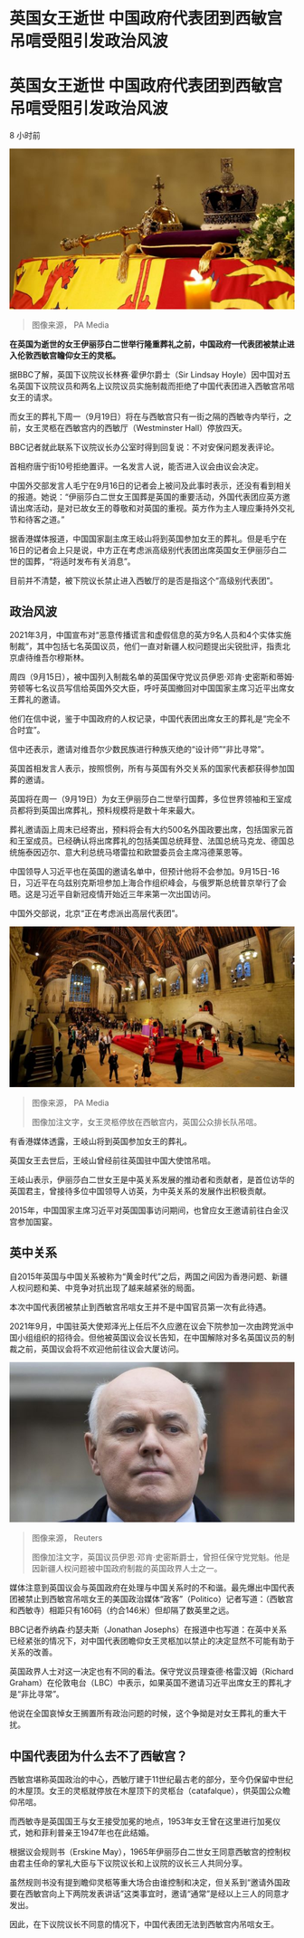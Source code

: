 # 英国女王逝世 中国政府代表团到西敏宫吊唁受阻引发政治风波

#  英国女王逝世 中国政府代表团到西敏宫吊唁受阻引发政治风波

8 小时前

![据报中国代表团不能到西敏宫吊唁女王](_126736018_67f5b0f60686ebec52996c43a080a0d53466d5b6.jpg)

> 图像来源，  PA Media

**在英国为逝世的女王伊丽莎白二世举行隆重葬礼之前，中国政府一代表团被禁止进入伦敦西敏宫瞻仰女王的灵柩。**

据BBC了解，英国下议院议长林赛·霍伊尔爵士（Sir Lindsay Hoyle）因中国对五名英国下议院议员和两名上议院议员实施制裁而拒绝了中国代表团进入西敏宫吊唁女王的请求。

而女王的葬礼下周一（9月19日）将在与西敏宫只有一街之隔的西敏寺内举行，之前，女王灵柩在西敏宫内的西敏厅（Westminster Hall）停放四天。

BBC记者就此联系下议院议长办公室时得到回复说：不对安保问题发表评论。

首相府唐宁街10号拒绝置评。一名发言人说，能否进入议会由议会决定。

中国外交部发言人毛宁在9月16日的记者会上被问及此事时表示，还没有看到相关的报道。她说：“伊丽莎白二世女王国葬是英国的重要活动，外国代表团应英方邀请出席活动，是对已故女王的尊敬和对英国的重视。英方作为主人理应秉持外交礼节和待客之道。”

据香港媒体报道，中国国家副主席王岐山将到英国参加女王的葬礼。但是毛宁在16日的记者会上只是说，中方正在考虑派高级别代表团出席英国女王伊丽莎白二世的国葬，“将适时发布有关消息”。

目前并不清楚，被下院议长禁止进入西敏厅的是否是指这个“高级别代表团”。

##  政治风波

2021年3月，中国宣布对“恶意传播谎言和虚假信息的英方9名人员和4个实体实施制裁”，其中包括七名英国议员，他们一直对新疆人权问题提出尖锐批评，指责北京虐待维吾尔穆斯林。

周四（9月15日），被中国列入制裁名单的英国保守党议员伊恩·邓肯·史密斯和蒂姆·劳顿等七名议员写信给英国外交大臣，呼吁英国撤回对中国国家主席习近平出席女王葬礼的邀请。

他们在信中说，鉴于中国政府的人权记录，中国代表团出席女王的葬礼是“完全不合时宜”。

信中还表示，邀请对维吾尔少数民族进行种族灭绝的“设计师”“非比寻常”。

英国首相发言人表示，按照惯例，所有与英国有外交关系的国家代表都获得参加国葬的邀请。

英国将在周一（9月19日）为女王伊丽莎白二世举行国葬，多位世界领袖和王室成员都将到英国出席葬礼，预料规模将是数十年来最大。

葬礼邀请函上周末已经寄出，预料将会有大约500名外国政要出席，包括国家元首和王室成员。已经确认将出席葬礼的包括美国总统拜登、法国总统马克龙、德国总统施泰因迈尔、意大利总统马塔雷拉和欧盟委员会主席冯德莱恩等。

中国领导人习近平也在英国的邀请名单中，但预计他将不会参加。9月15日-16日，习近平在乌兹别克斯坦参加上海合作组织峰会，与俄罗斯总统普京举行了会晤。这是习近平自新冠疫情开始近三年来第一次出国访问。

中国外交部说，北京“正在考虑派出高层代表团”。

![西敏宫内供公众瞻仰吊唁的女王灵柩](_126739513_870ded5f2a47bd216bfed1e554208587ddf79237.jpg)

> 图像来源，  PA Media
>
> 图像加注文字，女王灵柩停放在西敏宫内，英国公众排长队吊唁。

有香港媒体透露，王岐山将到英国参加女王的葬礼。

英国女王去世后，王岐山曾经前往英国驻中国大使馆吊唁。

王岐山表示，伊丽莎白二世女王是中英关系发展的推动者和贡献者，是首位访华的英国君主，曾接待多位中国领导人访英，为中英关系的发展作出积极贡献。

2015年，中国国家主席习近平对英国国事访问期间，也曾应女王邀请前往白金汉宫参加国宴。

##  英中关系

自2015年英国与中国关系被称为“黄金时代”之后，两国之间因为香港问题、新疆人权问题和美、中竞争对抗出现了越来越紧张的局面。

本次中国代表团被禁止到西敏宫吊唁女王并不是中国官员第一次有此待遇。

2021年9月，中国驻英大使郑泽光上任后不久应邀在议会下院参加一次由跨党派中国小组组织的招待会。但他被英国议会议长告知，在中国解除对多名英国议员的制裁之前，英国议会将不欢迎他前往议会大厦访问。

![英国议员伊恩·邓肯·史密斯](_120815501_032084065-1.jpg)

> 图像来源，  Reuters
>
> 图像加注文字，英国议员伊恩·邓肯·史密斯爵士，曾担任保守党党魁。他是因新疆人权问题被中国政府制裁的英国政界人士之一。

媒体注意到英国议会与英国政府在处理与中国关系时的不和谐。最先爆出中国代表团被禁止到西敏宫吊唁女王的美国政治媒体“政客”（Politico）记者写道：（西敏宫和西敏寺）相距只有160码（约合146米）但却隔了数英里之远。

BBC记者乔纳森·约瑟夫斯（Jonathan Josephs）在报道中也写道：在英中关系已经紧张的情况下，对中国代表团瞻仰女王灵柩加以禁止的决定显然不可能有助于关系的改善。

英国政界人士对这一决定也有不同的看法。保守党议员理查德·格雷汉姆（Richard Graham）在伦敦电台（LBC）中表示，如果英国不邀请习近平出席女王的葬礼才是“非比寻常”。

他说在全国哀悼女王搁置所有政治问题的时候，这个争拗是对女王葬礼的重大干扰。

##  中国代表团为什么去不了西敏宫？

西敏宫堪称英国政治的中心，西敏厅建于11世纪最古老的部分，至今仍保留中世纪的木屋顶。女王的灵柩就停放在木屋顶下的灵柩台（catafalque），供英国公众瞻仰吊唁。

而西敏寺是英国国王与女王接受加冕的地点，1953年女王曾在这里进行加冕仪式，她和菲利普亲王1947年也在此结婚。

根据议会规则书（Erskine May），1965年伊丽莎白二世女王同意西敏宫的控制权由君主任命的掌礼大臣与下议院议长和上议院的议长三人共同分享。

虽然规则书没有提到瞻仰灵柩等重大场合由谁控制和决定，但关系到“邀请外国政要在西敏宫向上下两院发表讲话”这类事宜时，邀请“通常”是经以上三人的同意才发出。

因此，在下议院议长不同意的情况下，中国代表团无法到西敏宫内吊唁女王。



